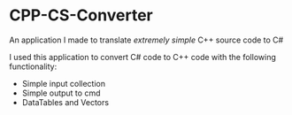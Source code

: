 # CPP-CS-Converter

An application I made to translate *extremely simple* C++ source code to C# 

I used this application to convert C# code to C++ code with the following functionality:
- Simple input collection
- Simple output to cmd
- DataTables and Vectors

